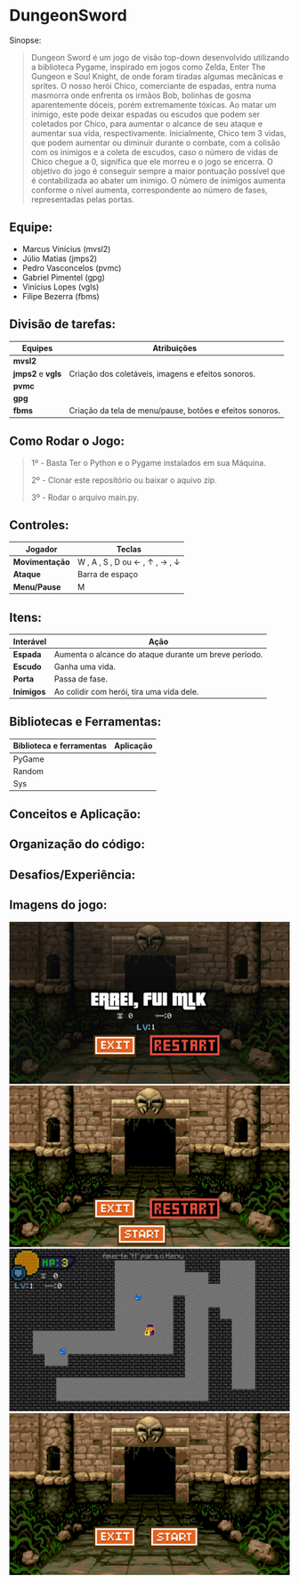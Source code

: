 # DungeonSword
Sinopse:
> Dungeon Sword é um jogo de visão top-down desenvolvido utilizando a biblioteca Pygame, inspirado em jogos como Zelda, Enter The Gungeon e Soul Knight, de onde foram tiradas algumas mecânicas e sprites. O nosso herói Chico, comerciante de espadas, entra numa masmorra onde enfrenta os irmãos Bob, bolinhas de gosma aparentemente dóceis, porém extremamente tóxicas. Ao matar um inimigo, este pode deixar espadas ou escudos que podem ser coletados por Chico, para aumentar o alcance de seu ataque e aumentar sua vida, respectivamente. Inicialmente, Chico tem 3 vidas, que podem aumentar ou diminuir durante o combate, com a colisão com os inimigos e a coleta de escudos, caso o número de vidas de Chico chegue a 0, significa que ele morreu e o jogo se encerra. O objetivo do jogo é conseguir sempre a maior pontuação possível que é contabilizada ao abater um inimigo. O número de inimigos aumenta conforme o nível aumenta, correspondente ao número de fases, representadas pelas portas.


## Equipe:

- Marcus Vinícius (mvsl2)
- Júlio Matias (jmps2)
- Pedro Vasconcelos (pvmc)
- Gabriel Pimentel (gpg)
- Vinícius Lopes (vgls)
- Filipe Bezerra (fbms)


## Divisão de tarefas:

|      Equipes      |     Atribuições     |
| ------------------- | ------------------- |
|  **mvsl2**|   |
|  **jmps2** e **vgls** | Criação dos coletáveis, imagens e efeitos sonoros.  |
|  **pvmc** |   |
|  **gpg** |   |
|  **fbms** |  Criação da tela de menu/pause, botões e efeitos sonoros.  |


## Como Rodar o Jogo:
> 1º - Basta Ter o Python e o Pygame instalados em sua Máquina.
>
> 
> 2º - Clonar este repositório ou baixar o aquivo zip.
>
>3º - Rodar o arquivo main.py.
>


## Controles:

Jogador      |     Teclas    |
| ------------------- | ------------------- |
|  **Movimentação**|  W , A , S , D ou &#8592; , &#8593; , &#8594; , &#8595; |
|  **Ataque** | Barra de espaço |
|  **Menu/Pause** | M |


## Itens:

Interável      |     Ação    |
| ------------------- | ------------------- |
|  **Espada**|  Aumenta o alcance do ataque durante um breve período. |
|  **Escudo** | Ganha uma vida. |
|  **Porta** | Passa de fase. |
|  **Inimigos** | Ao colidir com herói, tira uma vida dele. |


## Bibliotecas e Ferramentas:

|      Biblioteca e ferramentas      |     Aplicação     |
| ------------------- | ------------------- |
|  PyGame  |   |
|  Random  |  |
|  Sys |   |


## Conceitos e Aplicação:
> 
  
## Organização do código:


## Desafios/Experiência:


## Imagens do jogo:

<img src="/projeto/assets/gameover.png">
<img src="/projeto/assets/menu.png">
<img src="/projeto/assets/game.png">
<img src="/projeto/assets/telainicial.png">
